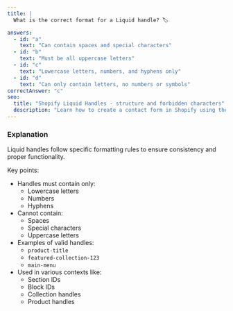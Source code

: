 ```yaml
---
title: |
  What is the correct format for a Liquid handle? 🏷️

answers:
  - id: "a"
    text: "Can contain spaces and special characters"
  - id: "b"
    text: "Must be all uppercase letters"
  - id: "c"
    text: "Lowercase letters, numbers, and hyphens only"
  - id: "d"
    text: "Can only contain letters, no numbers or symbols"
correctAnswer: "c"
seo:
  title: "Shopify Liquid Handles - structure and forbidden characters"
  description: "Learn how to create a contact form in Shopify using the correct Liquid syntax."
---
```


### Explanation

Liquid handles follow specific formatting rules to ensure consistency and proper functionality.

Key points:
- Handles must contain only:
  - Lowercase letters
  - Numbers
  - Hyphens
- Cannot contain:
  - Spaces
  - Special characters
  - Uppercase letters
- Examples of valid handles:
  - `product-title`
  - `featured-collection-123`
  - `main-menu`
- Used in various contexts like:
  - Section IDs
  - Block IDs
  - Collection handles
  - Product handles 
